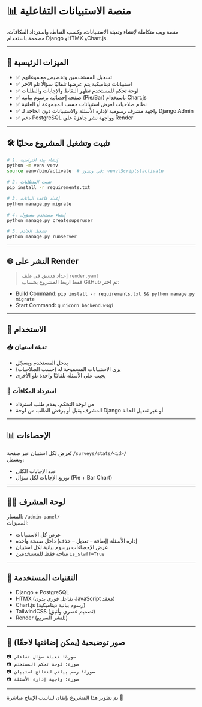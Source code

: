 # 📊 منصة الاستبيانات التفاعلية

منصة ويب متكاملة لإنشاء وتعبئة الاستبيانات، وكسب النقاط، واسترداد المكافآت. مصممة باستخدام Django وHTMX وChart.js.

---

## 🚀 الميزات الرئيسية

- ✅ تسجيل المستخدمين وتخصيص مجموعاتهم
- ✅ استبيانات ديناميكية يتم عرضها تلقائيًا سؤالًا تلو الآخر
- ✅ لوحة تحكم للمستخدم تظهر النقاط والإجابات والطلبات
- ✅ صفحة إحصائية برسوم بيانية (Pie/Bar) باستخدام Chart.js
- ✅ نظام صلاحيات لعرض استبيانات حسب المجموعة أو العلنية
- ✅ واجهة مشرف رسومية لإدارة الأسئلة والاستبيانات دون الحاجة لـ Django Admin
- ✅ دعم PostgreSQL وواجهة نشر جاهزة على Render

---

## 🛠️ تثبيت وتشغيل المشروع محليًا

```bash
# 1. إنشاء بيئة افتراضية
python -m venv venv
source venv/bin/activate  # في ويندوز: venv\Scripts\activate

# 2. تثبيت المتطلبات
pip install -r requirements.txt

# 3. إعداد قاعدة البيانات
python manage.py migrate

# 4. إنشاء مستخدم مسؤول
python manage.py createsuperuser

# 5. تشغيل الخادم
python manage.py runserver
```

---

## 🌐 النشر على Render

> إعداد مسبق في ملف `render.yaml`  
فقط اربط المشروع بحساب GitHub ثم اختر:
- Build Command: `pip install -r requirements.txt && python manage.py migrate`
- Start Command: `gunicorn backend.wsgi`

---

## 🧪 الاستخدام

### 📥 تعبئة استبيان
- يدخل المستخدم ويسجّل
- يرى الاستبيانات المسموحة له (حسب الصلاحيات)
- يجيب على الأسئلة تلقائيًا واحدة تلو الأخرى

### 🎁 استرداد المكافآت
- من لوحة التحكم، يقدم طلب استرداد
- المشرف يقبل أو يرفض الطلب من لوحة Django أو عبر تعديل الحالة

---

## 📊 الإحصاءات

تُعرض لكل استبيان عبر صفحة `/surveys/stats/<id>/`  
وتشمل:
- عدد الإجابات الكلي
- توزيع الإجابات لكل سؤال (Pie + Bar Chart)

---

## 👨‍💼 لوحة المشرف

المسار: `/admin-panel/`  
المميزات:
- عرض كل الاستبيانات
- إدارة الأسئلة (إضافة – تعديل – حذف) داخل صفحة واحدة
- عرض الإحصاءات برسوم بيانية لكل استبيان
- متاحة فقط للمستخدمين `is_staff=True`

---

## 🧩 التقنيات المستخدمة

- Django + PostgreSQL
- HTMX (تفاعل فوري بدون JavaScript معقد)
- Chart.js (رسوم بيانية ديناميكية)
- TailwindCSS (تصميم عصري وأنيق)
- Render (للنشر السريع)

---

## 📸 صور توضيحية (يمكن إضافتها لاحقًا)

```
📷 صورة: تعبئة سؤال تفاعلي
📷 صورة: لوحة تحكم المستخدم
📷 صورة: رسم بياني لنتائج استبيان
📷 صورة: واجهة إدارة الأسئلة
```

---

تم تطوير هذا المشروع بإتقان ليناسب الإنتاج مباشرة 🎯